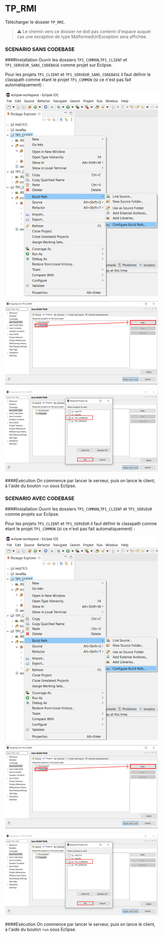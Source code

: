 # TP_RMI

Télécharger le dossier `TP_RMI`.
> ⚠️ Le chemin vers ce dossier ne doit pas contenir d'espace auquel cas une exception de type MalformedUrlException sera affichée.

### SCENARIO SANS CODEBASE

####Installation 
Ouvrir les dossiers `TP1_COMMON`,`TP1_CLIENT` et `TP1_SERVEUR_SANS_CODEBASE` comme projet sur Eclipse.

Pour les projets `TP1_CLIENT` et `TP1_SERVEUR_SANS_CODEBASE` il faut définir le classpath  comme étant le projet `TP1_COMMON` (si ce n'est pas fait automatiquement) :

![setBuildPath1](img/image_1.png)

![setBuildPath2](img/image_2.png)

![setBuildPath3](img/image_3.png)

####Exécution
On commence par lancer le serveur, puis on lance le client, à l'aide du bouton `run` sous Eclipse.


### SCENARIO AVEC CODEBASE

####Installation 
Ouvrir les dossiers `TP1_COMMON`,`TP1_CLIENT` et `TP1_SERVEUR` comme projets sur Eclipse.

Pour les projets `TP1_CLIENT` et `TP1_SERVEUR` il faut définir le classpath comme étant le projet `TP1_COMMON` (si ce n'est pas fait automatiquement) :

![setBuildPath1](img/image_1.png)

![setBuildPath2](img/image_2.png)

![setBuildPath3](img/image_3.png)

####Exécution
On commence par lancer le serveur, puis on lance le client, à l'aide du bouton `run` sous Eclipse.


